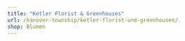 ```yaml
---
title: "Ketler Florist & Greenhouses"
url: /hanover-township/ketler-florist-und-greenhouses/
shop: Blumen
---
```


